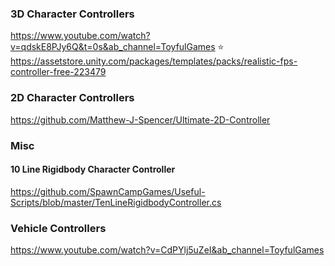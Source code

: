 ### 3D Character Controllers
https://www.youtube.com/watch?v=qdskE8PJy6Q&t=0s&ab_channel=ToyfulGames :star:
https://assetstore.unity.com/packages/templates/packs/realistic-fps-controller-free-223479

### 2D Character Controllers
https://github.com/Matthew-J-Spencer/Ultimate-2D-Controller

### Misc
#### 10 Line Rigidbody Character Controller
https://github.com/SpawnCampGames/Useful-Scripts/blob/master/TenLineRigidbodyController.cs

### Vehicle Controllers
https://www.youtube.com/watch?v=CdPYlj5uZeI&ab_channel=ToyfulGames
